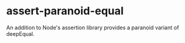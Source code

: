 assert-paranoid-equal
=================

An addition to Node's assertion library provides a paranoid variant of deepEqual.
